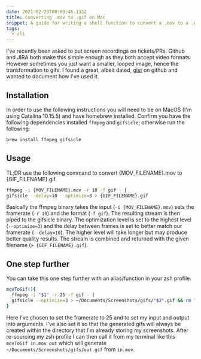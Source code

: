 ```yaml
---
date: 2021-02-23T00:00:46.133Z
title: Converting .mov to .gif on Mac
snippet: A guide for writing a shell function to convert a .mov to a .gif
tags:
  - cli
---
```

I've recently been asked to put screen recordings on tickets/PRs. Github and JIRA both make this simple enough as they both accept video formats. However sometimes you just want a smaller, looped image, hence the transformation to gifs. I found a great, albeit dated, [gist][gist] on github and wanted to document how I've used it.

## Installation

In order to use the following instructions you will need to be on MacOS (I'm using Catalina 10.15.5) and have homebrew installed. Confirm you have the following dependencies installed `ffmpeg` and `gifsicle`; otherwise run the following:

```sh
brew install ffmpeg gifsicle
```

## Usage

TL;DR use the following command to convert {MOV_FILENAME}.mov to {GIF_FILENAME}.gif

```sh
ffmpeg -i {MOV_FILENAME}.mov -r 10 -f gif - |
gifsicle --delay=10 --optimize=3 > {GIF_FILENAME}.gif
```

Basically the ffmpeg binary takes the input (`-i {MOV_FILENAME}.mov`) sets the framerate (`-r 10`) and the format (`-f gif`). The resulting stream is then piped to the gifsicle binary. The optimization level is set to the highest level (`--optimize=3`) and the delay between frames is set to better match our framerate (`--delay=10`). The higher level will take longer but may produce better quality results. The stream is combined and returned with the given filename (`> {GIF_FILENAME}.gif`).

## One step further

You can take this one step further with an alias/function in your zsh profile.

```sh
movToGif(){
  ffmpeg -i "$1" -r 25 -f gif - | 
  gifsicle --optimize=3 > ~/Documents/Screenshots/gifs/"$2".gif && rm "$1"
}
```

Here I've chosen to set the framerate to 25 and to set my input and output into arguments. I've also set it so that the generated gifs will always be created within the directory that I'm already storing my screenshots. After re-sourcing my zsh profile I can then call it from my terminal like this `movToGif in.mov out` which will generate `~/Documents/Screenshots/gifs/out.gif` from `in.mov`.

[gist]: https://gist.github.com/dergachev/4627207
